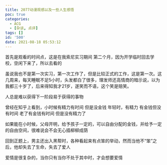 ```yaml
---
title: 2077动漫观感以及一些人生感悟
poc: true
categories:
  - ACG
  - [杂谈, 点评]
tags: []
id: '500'
date: 2021-08-18 05:53:12
---
```

首先是观看的时间点，这是在我索尼实习期间 第二个月，因为开学临时回去学校，空闲下来了，所以去看的

虽说我也不是第一次实习，第一次工作了，但是比较正式的工作，这是第一次。这几周来，每天睡眠不足5小时，头发都白了很多，理发师还高情商的暗示说，以为我都三十岁了，后来得知我才21岁，遂笑而不语，这个笑是赔笑。

人总是难以获得下一阶段易于获得的事物

曾经在知乎上看到，小时候有精力有时间 但是没金钱
年轻时，有精力 有金钱但没有时间
老了有金钱有时间 但是没有精力了

如果能在小时候，父母开明，给予孩子一定的，可以自由分配的金钱，并给予一定的自由空间，很难说会不会无心插柳柳成荫

回到正题上，男主还出入黑帮时，各种看起来有点笨的举动，然而当他不“笨”之后，他却失去了生命，失去了爱人

爱情是很复杂的，当你只有当你不处于其中时，才会想要爱情

